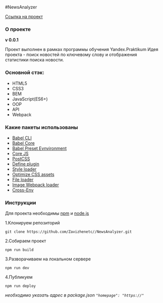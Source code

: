 #NewsAnalyzer

[Ссылка на проект](https://zavizhenetc.github.io/NewsAnalyzer/)
### О проекте 
**v 0.0.1**

Проект выполнен в рамках программы  обучения Yandex.Praktikum
Идея проекта - поиск новостей по ключевому слову и отображения статистики поиска новости. 

### Основной стэк:
- HTML5
- CSS3
- BEM
- JavaScript(ES6+)
- OOP
- API
- Webpack

### Какие пакеты использованы 
- [Babel CLI](https://babeljs.io/docs/en/babel-cli#docsNav)
- [Babel Core](https://babeljs.io/docs/en/babel-core)
- [Babel Preset Evnvironment](https://babeljs.io/docs/en/babel-preset-env#docsNav)
- [Сore JS](https://github.com/zloirock/core-js#readme)
- [PostCSS](https://postcss.org/)
- [Define plugin](https://webpack.js.org/plugins/define-plugin/)
- [Style loader](https://github.com/webpack-contrib/style-loader)
- [Optimize CSS assets](https://www.npmjs.com/package/optimize-css-assets-webpack-plugin)
- [File loader](https://github.com/webpack-contrib/file-loader)
- [Image Webpack loader](https://www.npmjs.com/package/image-webpack-loader)
- [Cross-Env](https://www.npmjs.com/package/cross-env)
### Инструкции 
Для  проекта необходимы [npm](https://www.npmjs.com/get-npm) и [node.js](https://nodejs.org/en/download/)

1.Клонируем репозиторий

``git clone https://github.com/Zavizhenetc//NewsAnalyzer.git``

2.Собираем проект 

``npm run build``

3.Разворачиваем на локальном сервере 

``npm run dev``

4.Публикуем  

``npm run deploy ``

*необходимо указать адрес в package.json ``"homepage": "https://"``*